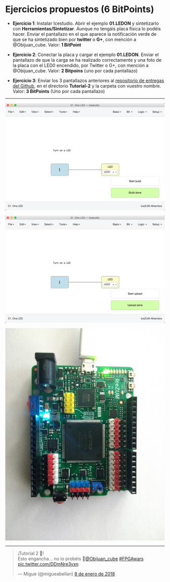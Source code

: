 # Ejercicios propuestos (6 BitPoints)

* **Ejercicio 1**: Instalar Icestudio. Abrir el ejemplo **01.LEDON** y sintetizarlo con **Herramientas/Sintetizar**. Aunque no tengáis placa física lo podéis hacer. Enviar el pantallazo en el que aparece la notificación verde de que se ha sintetizado bien por **twitter** o **G+**, con mención a @Obijuan_cube. Valor: **1 BitPoint**

* **Ejercicio 2**: Conectar la placa y cargar el ejemplo **01.LEDON**. Enviar el pantallazo de que la carga se ha realizado correctamente y una foto de la placa con el LED0 encendido, por Twitter o G+, con mención a @Obijuan_cube. Valor: **2 Bitpoins** (uno por cada pantallazo)

* **Ejercicio 3**: Enviar los 3 pantallazos anteriores al [repositorio de entregas del Github](https://github.com/Obijuan/Entregas-Tutorial-Electronica-Digital-FPGAs/tree/master/Tutorial-2), en el directorio **Tutorial-2** y la carpeta con vuestro nombre. Valor: **3 BitPoints** (Uno por cada pantallazo)

***

![Ejercicio 1](Ejercicio-1.png)

![Ejercicio 2](Ejercicio-2.png)

![IceZUM Alhambra](IceZUM.jpg)

***

<blockquote class="twitter-tweet" data-lang="es"><p lang="es" dir="ltr">¡Tutorial 2 💪!<br>Esto engancha... no lo probéis 🤣<a href="https://twitter.com/Obijuan_cube?ref_src=twsrc%5Etfw">@Obijuan_cube</a> <a href="https://twitter.com/hashtag/FPGAwars?src=hash&amp;ref_src=twsrc%5Etfw">#FPGAwars</a> <a href="https://t.co/DDmNre3vxn">pic.twitter.com/DDmNre3vxn</a></p>&mdash; Migue (@migueabellan) <a href="https://twitter.com/migueabellan/status/950462476063297542?ref_src=twsrc%5Etfw">8 de enero de 2018</a></blockquote>
